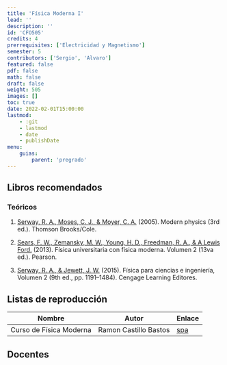 ```yaml
---
title: 'Física Moderna I'
lead: ''
description: ''
id: 'CFO505'
credits: 4
prerrequisites: ['Electricidad y Magnetismo']
semester: 5
contributors: ['Sergio', 'Alvaro']
featured: false
pdf: false
math: false
draft: false
weight: 505
images: []
toc: true
date: 2022-02-01T15:00:00
lastmod:
    - :git
    - lastmod
    - date
    - publishDate
menu:
    guias:
        parent: 'pregrado'
---
```


## Libros recomendados

### Teóricos

1. [Serway, R. A., Moses, C. J., & Moyer, C. A.](https://drive.google.com/file/d/1G-jmVKd17mfv--1QG_pnxROF1ivyUrZn/view?usp=sharing) (2005). Modern physics (3rd ed.). Thomson Brooks/Cole.

2. [Sears, F. W., Zemansky, M. W., Young, H. D., Freedman, R. A., & A Lewis Ford.](https://drive.google.com/file/d/1puVOXtBmOcv39ofGaBzsSL4KOWikucjN/view?usp=sharing) (2013). Física universitaria con física moderna. Volumen 2 (13va ed.). Pearson.

3. [Serway, R. A., & Jewett, J. W.](https://drive.google.com/file/d/1lJzkaYk14D0IEDlo0Zf-iBirUFMlEnGs/view?usp=drive_link) (2015). Física para ciencias e ingeniería, Volumen 2 (9th ed., pp. 1191–1484). Cengage Learning Editores.

## Listas de reproducción

| Nombre | Autor | Enlace |
| --- | --- | --- |
| Curso de Física Moderna | Ramon Castillo Bastos | [spa](https://www.youtube.com/playlist?list=PL4i6Jlnz3GWUY1je5sOfwcQDvF4OWNSiR) |

## Docentes
